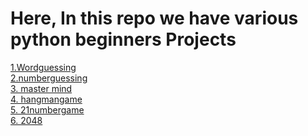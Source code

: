 <h1>Here, In this repo we have various python beginners Projects</h1>
<a href='https://github.com/NaReddyJashwanthReddy/basicpythonprojects/blob/main/wordguessing/pythoncode.py'>1.Wordguessing</a><br>
<a href='https://github.com/NaReddyJashwanthReddy/basicpythonprojects/blob/main/numberguessing/pythoncode.py'>2.numberguessing</a>
<br>
<a href='https://github.com/NaReddyJashwanthReddy/basicpythonprojects/blob/main/mastermind/pythoncode.py'>3. master mind</a>
<br>
<a href='https://github.com/NaReddyJashwanthReddy/basicpythonprojects/blob/main/hangmangame/pythoncode.py'>4. hangmangame</a>
<br>
<a href='https://github.com/NaReddyJashwanthReddy/basicpythonprojects/blob/main/21numbergame/pythoncode.py'>5. 21numbergame</a>
<br>
<a href='https://github.com/NaReddyJashwanthReddy/basicpythonprojects/blob/main/2048/pythoncode.py'>6. 2048</a>





